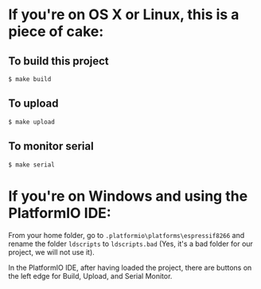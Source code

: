 # If you're on OS X or Linux, this is a piece of cake:

## To build this project

    $ make build

## To upload

    $ make upload

## To monitor serial

    $ make serial


# If you're on Windows and using the PlatformIO IDE:

From your home folder, go to `.platformio\platforms\espressif8266` and
rename the folder `ldscripts` to `ldscripts.bad` (Yes, it's a bad folder for
our project, we will not use it).

In the PlatformIO IDE, after having loaded the project, there are buttons on
the left edge for Build, Upload, and Serial Monitor.


